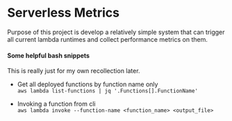 # Serverless Metrics

Purpose of this project is develop a relatively simple system that can trigger all current lambda runtimes and collect performance metrics on them.


#### Some helpful bash snippets  
This is really just for my own recollection later.

* Get all deployed functions by function name only  
`aws lambda list-functions | jq '.Functions[].FunctionName'`

* Invoking a function from cli  
`aws lambda invoke --function-name <function_name> <output_file>
`